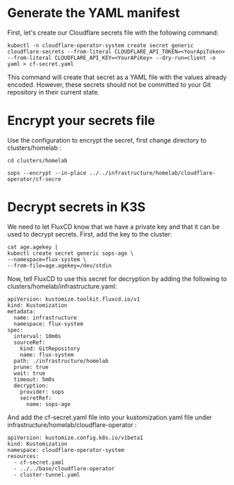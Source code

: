 # Generate the YAML manifest

First, let's create our Cloudflare secrets file with the following command:

```
kubectl -n cloudflare-operator-system create secret generic cloudflare-secrets --from-literal CLOUDFLARE_API_TOKEN=<YourApiToken> --from-literal CLOUDFLARE_API_KEY=<YourAPiKey> --dry-run=client -o yaml > cf-secret.yaml
```

This command will create that secret as a YAML file with the values already encoded. However, these secrets should not be committed to your Git repository in their current state.

# Encrypt your secrets file

Use the configuration to encrypt the secret, first change directory to clusters/homelab :

```
cd clusters/homelab
```

```
sops --encrypt --in-place ../../infrastructure/homelab/cloudflare-operator/cf-secre
```

# Decrypt secrets in K3S

We need to let FluxCD know that we have a private key and that it can be used to decrypt secrets. First, add the key to the cluster:

```
cat age.agekey |
kubectl create secret generic sops-age \
--namespace=flux-system \
--from-file=age.agekey=/dev/stdin
```

Now, tell FluxCD to use this secret for decryption by adding the following to clusters/homelab/infrastructure.yaml:

```
apiVersion: kustomize.toolkit.fluxcd.io/v1
kind: Kustomization
metadata:
  name: infrastructure
  namespace: flux-system
spec:
  interval: 10m0s
  sourceRef:
    kind: GitRepository
    name: flux-system
  path: ./infrastructure/homelab
  prune: true
  wait: true
  timeout: 5m0s
  decryption:
    provider: sops
    secretRef:
      name: sops-age
```

And add the cf-secret.yaml file into your kustomization.yaml file under infrastructure/homelab/cloudflare-operator :

```
apiVersion: kustomize.config.k8s.io/v1beta1
kind: Kustomization
namespace: cloudflare-operator-system
resources:
  - cf-secret.yaml
  - ../../base/cloudflare-operator
  - cluster-tunnel.yaml
```
